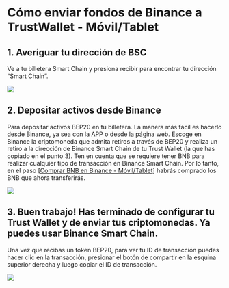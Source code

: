 # Cómo enviar fondos de Binance a TrustWallet - Móvil/Tablet

## 1. Averiguar tu dirección de BSC

Ve a tu billetera Smart Chain y presiona recibir para encontrar tu dirección “Smart Chain”.

![](https://user-images.githubusercontent.com/79335891/108876360-6d403700-75fe-11eb-939b-80df41248836.png)

## 2. Depositar activos desde Binance

Para depositar activos BEP20 en tu billetera. La manera más fácil es hacerlo desde Binance, ya sea con la APP o desde la página web. Escoge en Binance la criptomoneda que admita retiros a través de BEP20 y realiza un retiro a la dirección de Binance Smart Chain de tu Trust Wallet \(la que has copiado en el punto 3\). Ten en cuenta que se requiere tener BNB para realizar cualquier tipo de transacción en Binance Smart Chain. Por lo tanto, en el paso \[[Comprar BNB en Binance - Móvil/Tablet](primeros-pasos-binance-movil-tablet/comprar-bnb-en-binance-movil-tablet.md)\] habrás comprado los BNB que ahora transferirás.

![](https://user-images.githubusercontent.com/79335891/108876361-6dd8cd80-75fe-11eb-8f5d-f54513188d54.png)

## 3. Buen trabajo! Has terminado de configurar tu Trust Wallet y de enviar tus criptomonedas. Ya puedes usar Binance Smart Chain.

Una vez que recibas un token BEP20, para ver tu ID de transacción puedes hacer clic en la transacción, presionar el botón de compartir en la esquina superior derecha y luego copiar el ID de transacción.

![](https://user-images.githubusercontent.com/79335891/108876364-6dd8cd80-75fe-11eb-94c1-88c398870b2d.png)


